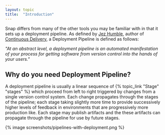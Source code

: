 ```yaml
---
layout: topic
title:  "Introduction"
---
```


Snap differs from many of the other tools you may be familiar with in that it sets up a deployment pipeline. As defined by <a href="http://jezhumble.net/">Jez Humble</a>, author of <a href="http://www.amazon.com/dp/0321601912?tag=contindelive-20">Continuous Delivery</a>, a Deployment Pipeline is defined as follows:

<p><em>"At an abstract level, a deployment pipeline is an automated manifestation of your process for getting software from version control into the hands of your users."</em></p>

## Why do you need Deployment Pipeline?

<p>A deployment pipeline is usually a linear sequence of {% topic_link "Stage" "stages" %} which proceed from left to right triggered by changes from a single version control system. Each change propagates through the stages of the pipeline; each stage taking slightly more time to provide successively higher levels of feedback in environments that are progressively more production like. Each stage may publish artifacts and the these artifacts can propagate through the pipeline for use by future stages.</p>

{% image screenshots/pipelines-with-deployment.png %}
